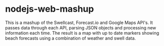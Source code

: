 # nodejs-web-mashup
This is a mashup of the Swellcast, Forecast.io and Google Maps API's.
It passes data through each API, parsing JSON objects and processing new information each time. 
The result is a map with up to date markers showing beach forecasts using a combination of weather and swell data. 

